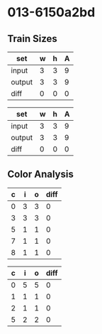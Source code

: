 # 013-6150a2bd
## Train Sizes

|set|w|h|A|
|---|---|---|---|
|input|3|3|9|
|output|3|3|9|
|diff|0|0|0|


|set|w|h|A|
|---|---|---|---|
|input|3|3|9|
|output|3|3|9|
|diff|0|0|0|


## Color Analysis

|c|i|o|diff|
|---|---|---|---|
|0|3|3|0|
|3|3|3|0|
|5|1|1|0|
|7|1|1|0|
|8|1|1|0|


|c|i|o|diff|
|---|---|---|---|
|0|5|5|0|
|1|1|1|0|
|2|1|1|0|
|5|2|2|0|

